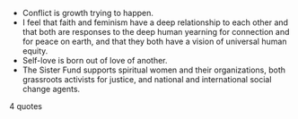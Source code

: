 - Conflict is growth trying to happen.
 - I feel that faith and feminism have a deep relationship to each other and that both are responses to the deep human yearning for connection and for peace on earth, and that they both have a vision of universal human equity.
 - Self-love is born out of love of another.
 - The Sister Fund supports spiritual women and their organizations, both grassroots activists for justice, and national and international social change agents.

4 quotes